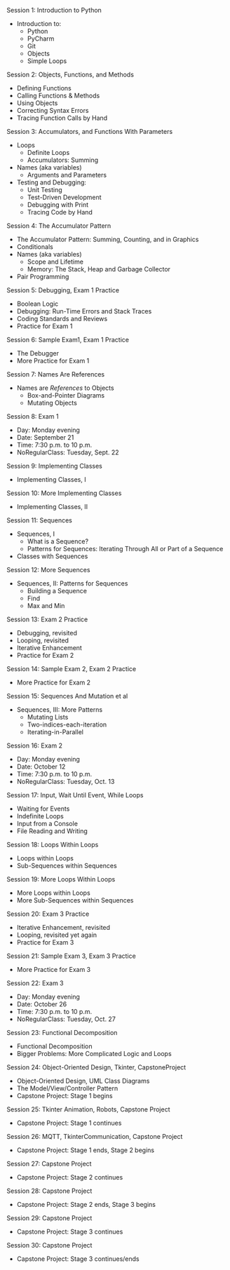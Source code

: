 Session 1: Introduction to Python
  - Introduction to:
    - Python
    - PyCharm
    - Git
    - Objects
    - Simple Loops


Session 2: Objects, Functions, and Methods
  - Defining Functions
  - Calling Functions & Methods
  - Using Objects
  - Correcting Syntax Errors
  - Tracing Function Calls by Hand


Session 3: Accumulators, and Functions With Parameters
  - Loops
    - Definite Loops
    - Accumulators: Summing
  - Names (aka variables)
    - Arguments and Parameters
  - Testing and Debugging:
    - Unit Testing
    - Test-Driven Development
    - Debugging with Print
    - Tracing Code by Hand


Session 4: The Accumulator Pattern
  - The Accumulator Pattern: Summing, Counting, and in Graphics
  - Conditionals
  - Names (aka variables)
    - Scope and Lifetime
    - Memory: The Stack, Heap and Garbage Collector
  - Pair Programming


Session 5: Debugging, Exam 1 Practice
  - Boolean Logic
  - Debugging: Run-Time Errors and Stack Traces
  - Coding Standards and Reviews
  - Practice for Exam 1


Session 6: Sample Exam1, Exam 1 Practice
  - The Debugger
  - More Practice for Exam 1


Session 7: Names Are References
  - Names are _References_ to Objects
    - Box-and-Pointer Diagrams
    - Mutating Objects

Session 8: Exam 1
  - Day: Monday evening
  - Date: September 21
  - Time: 7:30 p.m. to 10 p.m.
  - NoRegularClass: Tuesday, Sept. 22


Session 9: Implementing Classes
  - Implementing Classes, I


Session 10: More Implementing Classes
  - Implementing Classes, II


Session 11: Sequences
  - Sequences, I
    - What is a Sequence?
    - Patterns for Sequences: Iterating Through All or Part of a Sequence
  - Classes with Sequences


Session 12: More Sequences
  - Sequences, II: Patterns for Sequences
    - Building a Sequence
    - Find
    - Max and Min


Session 13: Exam 2 Practice
  - Debugging, revisited
  - Looping, revisited
  - Iterative Enhancement
  - Practice for Exam 2


Session 14: Sample Exam 2, Exam 2 Practice
  - More Practice for Exam 2


Session 15: Sequences And Mutation et al
  - Sequences, III: More Patterns
    - Mutating Lists
    - Two-indices-each-iteration
    - Iterating-in-Parallel


Session 16: Exam 2
  - Day: Monday evening
  - Date: October 12
  - Time: 7:30 p.m. to 10 p.m.
  - NoRegularClass: Tuesday, Oct. 13


Session 17: Input, Wait Until Event, While Loops
  - Waiting for Events
  - Indefinite Loops
  - Input from a Console
  - File Reading and Writing


Session 18: Loops Within Loops
  - Loops within Loops
  - Sub-Sequences within Sequences


Session 19: More Loops Within Loops
  - More Loops within Loops
  - More Sub-Sequences within Sequences


Session 20: Exam 3 Practice
  - Iterative Enhancement, revisited
  - Looping, revisited yet again
  - Practice for Exam 3


Session 21: Sample Exam 3, Exam 3 Practice
  - More Practice for Exam 3


Session 22: Exam 3
  - Day: Monday evening
  - Date: October 26
  - Time: 7:30 p.m. to 10 p.m.
  - NoRegularClass: Tuesday, Oct. 27


Session 23: Functional Decomposition
  - Functional Decomposition
  - Bigger Problems: More Complicated Logic and Loops


Session 24: Object-Oriented Design, Tkinter, CapstoneProject
  - Object-Oriented Design, UML Class Diagrams
  - The Model/View/Controller Pattern
  - Capstone Project: Stage 1 begins


Session 25: Tkinter Animation, Robots, Capstone Project
  - Capstone Project: Stage 1 continues


Session 26: MQTT, TkinterCommunication, Capstone Project
  - Capstone Project: Stage 1 ends, Stage 2 begins


Session 27: Capstone Project
  - Capstone Project: Stage 2 continues


Session 28: Capstone Project
  - Capstone Project: Stage 2 ends, Stage 3 begins


Session 29: Capstone Project
  - Capstone Project: Stage 3 continues


Session 30: Capstone Project
  - Capstone Project: Stage 3 continues/ends
